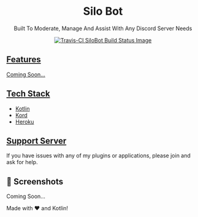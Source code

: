 <h1 align="center">Silo Bot</h1> 
<p align="center">Built To Moderate, Manage And Assist With Any Discord Server Needs</p>

<p align="center">
  <a href="https://travis-ci.org/Silo-Bot/Silo-Bot">
  <img src="https://app.travis-ci.com/realericvega/Silo-Bot.svg?token=ZLdsKzydGpLuphBpAFpx&branch=main" alt="Travis-CI SiloBot Build Status Image">
</p>

## Features
Coming Soon...

## Tech Stack

- [Kotlin](https://kotlinlang.org)
- [Kord](https://github.com/kordlib/kord)
- [Heroku](https://www.heroku.com)

## [Support Server](https://discord.gg/NwZfkNyfeR)

If you have issues with any of my plugins or applications, please join and ask for help.

## 📸 Screenshots
Coming Soon...


Made with :heart: and Kotlin!

